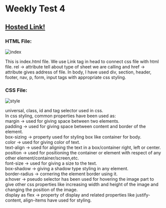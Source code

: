 # Weekly Test 4

## [Hosted Link!](https://hsc92180.github.io/Geekster_Assignment/WT-4/)

### HTML File:

![index](https://github.com/hsc92180/Geekster_Assignment/assets/68774484/0bcebd70-8ab3-4659-a56e-aa38f2778d35)

This is index.html file. We use Link tag in head to connect css file with html file.
rel -> attribute tell about type of sheet we are calling and href -> attribute gives address of file.
In body, I have used div, section, header, footer, nav, p, form, input  tags with appropriate css styling.

### CSS File:

![style](https://github.com/hsc92180/Geekster_Assignment/assets/68774484/682e87a1-71d1-4c56-9102-be6b902ab477)

universal, class, id and tag selector used in css. <br>
In css styling, common properties have been used as: <br>
margin -> used for giving space between two elements.<br>
padding -> used for giving space between content and border of the element.<br>
box-sizing -> property used for styling box like container for body.<br>
color -> used for giving color of text.<br>
text-align -> used for aligning the text in a box/container right, left or center.<br>
position -> used for positioning the container or element with respect of any other element/container/screen,etc.<br>
font-size -> used for giving a size to the text.<br>
box-shadow -> giving a shadow type styling in any element.<br>
border-radius -> cornering the element border using it.<br>
a:hover -> pseudo selector has been used for hovering the image part to give other css properties like increasing width and height of the image and changing the position of the image.<br>
display as flex -> property of display and related properties like justify-content, align-items have used for styling.